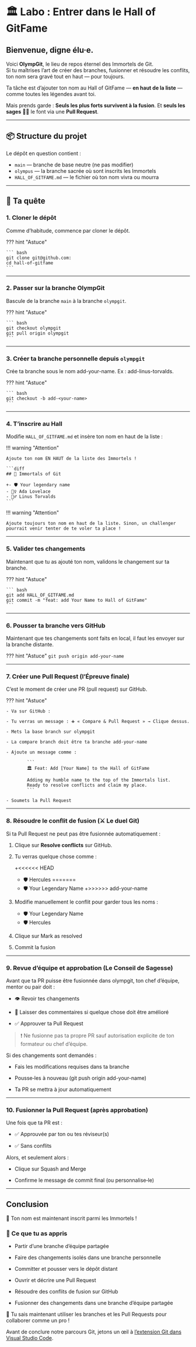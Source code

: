 # 🏛️ Labo : Entrer dans le Hall of GitFame

## **Bienvenue, digne élu·e.**

Voici **OlympGit**, le lieu de repos éternel des Immortels de Git.  
Si tu maîtrises l’art de créer des branches, fusionner et résoudre les conflits,
ton nom sera gravé tout en haut — pour toujours.

Ta tâche est d’ajouter ton nom au Hall of GitFame — **en haut de la liste** —
comme toutes les légendes avant toi.

Mais prends garde : **Seuls les plus forts survivent à la fusion**. Et **seuls
les sages** 🧙‍♂️ le font via une **Pull Request**.

---

## 📦 Structure du projet

Le dépôt en question contient :

- `main` — branche de base neutre (ne pas modifier)
- `olympus` — la branche sacrée où sont inscrits les Immortels
- `HALL_OF_GITFAME.md` — le fichier où ton nom vivra ou mourra

---

## 🧭 Ta quête

### 1. Cloner le dépôt

Comme d’habitude, commence par cloner le dépôt.

??? hint "Astuce"

    ``` bash
    git clone git@github.com:
    cd hall-of-gitfame
    ```

---

### 2. Passer sur la branche OlympGit

Bascule de la branche `main` à la branche `olympgit`.

??? hint "Astuce"

    ``` bash
    git checkout olympgit
    git pull origin olympgit
    ```

---

### 3. Créer ta branche personnelle depuis `olympgit`

Crée ta branche sous le nom add-your-name. Ex : add-linus-torvalds.

??? hint "Astuce"

    ``` bash
    git checkout -b add-<your-name>
    ```

---

### 4. T’inscrire au Hall

Modifie `HALL_OF_GITFAME.md` et insère ton nom en haut de la liste :

!!! warning  "Attention"

    Ajoute ton nom EN HAUT de la liste des Immortels !

    ```diff
    ## 🧙 Immortals of Git

    +- 🛡️ Your legendary name
    - 🧝‍♀️ Ada Lovelace
    - 🧙‍♂️ Linus Torvalds
    ```

!!! warning "Attention"

    Ajoute toujours ton nom en haut de la liste. Sinon, un challenger pourrait venir tenter de te voler ta place !

---

### 5. Valider tes changements

Maintenant que tu as ajouté ton nom, validons le changement sur ta branche.

??? hint "Astuce"

    ``` bash
    git add HALL_OF_GITFAME.md
    git commit -m "feat: add Your Name to Hall of GitFame"
    ```

---

### 6. Pousser ta branche vers GitHub

Maintenant que tes changements sont faits en local, il faut les envoyer sur la
branche distante.

??? hint "Astuce" `git push origin add-your-name`

---

### 7. Créer une Pull Request (l’Épreuve finale)

C’est le moment de créer une PR (pull request) sur GitHub.

??? hint "Astuce"

    - Va sur GitHub :

    - Tu verras un message : ➕ « Compare & Pull Request » → Clique dessus.

    - Mets la base branch sur olympgit

    - La compare branch doit être ta branche add-your-name

    - Ajoute un message comme :

            ```
            🏛️ Feat: Add [Your Name] to the Hall of GitFame

            Adding my humble name to the top of the Immortals list.
            Ready to resolve conflicts and claim my place.
            ```

    - Soumets la Pull Request

---

### 8. Résoudre le conflit de fusion (⚔️ Le duel Git)

Si ta Pull Request ne peut pas être fusionnée automatiquement :

1. Clique sur **Resolve conflicts** sur GitHub.
2. Tu verras quelque chose comme :

    +<<<<<< HEAD
    - 🛡️ Hercules
    =======
    - 🛡️ Your Legendary Name +>>>>>> add-your-name

3. Modifie manuellement le conflit pour garder tous les noms :

    - 🛡️ Your Legendary Name
    - 🛡️ Hercules

4. Clique sur Mark as resolved

5. Commit la fusion

---

### 9. Revue d’équipe et approbation (Le Conseil de Sagesse)

Avant que ta PR puisse être fusionnée dans olympgit, ton chef d’équipe, mentor
ou pair doit :

- 👁️ Revoir tes changements

- 💬 Laisser des commentaires si quelque chose doit être amélioré

- ✅ Approuver ta Pull Request

> ❗ Ne fusionne pas ta propre PR sauf autorisation explicite de ton formateur ou
> chef d’équipe.

Si des changements sont demandés :

- Fais les modifications requises dans ta branche

- Pousse‑les à nouveau (git push origin add-your-name)

- Ta PR se mettra à jour automatiquement

---

### 10. Fusionner la Pull Request (après approbation)

Une fois que ta PR est :

- ✅ Approuvée par ton ou tes réviseur(s)

- ✅ Sans conflits

Alors, et seulement alors :

- Clique sur Squash and Merge

- Confirme le message de commit final (ou personnalise‑le)

---

## Conclusion

🎉 Ton nom est maintenant inscrit parmi les Immortels !

### 🧠 Ce que tu as appris

- Partir d’une branche d’équipe partagée

- Faire des changements isolés dans une branche personnelle

- Committer et pousser vers le dépôt distant

- Ouvrir et décrire une Pull Request

- Résoudre des conflits de fusion sur GitHub

- Fusionner des changements dans une branche d’équipe partagée

🎉 Tu sais maintenant utiliser les branches et les Pull Requests pour collaborer
comme un pro !

Avant de conclure notre parcours Git, jetons un œil à [l’extension Git dans
Visual Studio Code](./git_as_extension.md).
